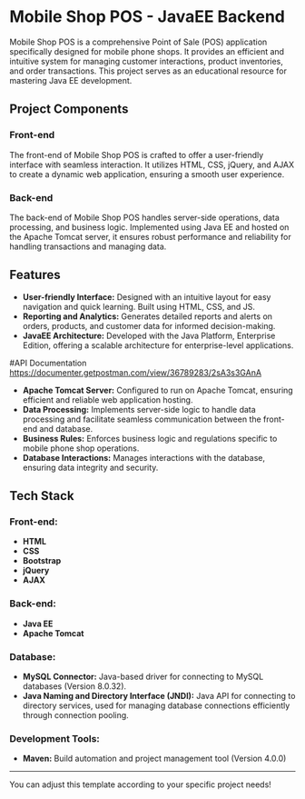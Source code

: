 # Mobile Shop POS - JavaEE Backend

Mobile Shop POS is a comprehensive Point of Sale (POS) application specifically designed for mobile phone shops. It provides an efficient and intuitive system for managing customer interactions, product inventories, and order transactions. This project serves as an educational resource for mastering Java EE development.

## Project Components

### Front-end
The front-end of Mobile Shop POS is crafted to offer a user-friendly interface with seamless interaction. It utilizes HTML, CSS, jQuery, and AJAX to create a dynamic web application, ensuring a smooth user experience.

### Back-end
The back-end of Mobile Shop POS handles server-side operations, data processing, and business logic. Implemented using Java EE and hosted on the Apache Tomcat server, it ensures robust performance and reliability for handling transactions and managing data.

## Features

- **User-friendly Interface:** Designed with an intuitive layout for easy navigation and quick learning. Built using HTML, CSS, and JS.
- **Reporting and Analytics:** Generates detailed reports and alerts on orders, products, and customer data for informed decision-making.
- **JavaEE Architecture:** Developed with the Java Platform, Enterprise Edition, offering a scalable architecture for enterprise-level applications.

#API Documentation
https://documenter.getpostman.com/view/36789283/2sA3s3GAnA
- **Apache Tomcat Server:** Configured to run on Apache Tomcat, ensuring efficient and reliable web application hosting.
- **Data Processing:** Implements server-side logic to handle data processing and facilitate seamless communication between the front-end and database.
- **Business Rules:** Enforces business logic and regulations specific to mobile phone shop operations.
- **Database Interactions:** Manages interactions with the database, ensuring data integrity and security.

## Tech Stack

### Front-end:
- **HTML**
- **CSS**
- **Bootstrap**
- **jQuery**
- **AJAX**

### Back-end:
- **Java EE**
- **Apache Tomcat**

### Database:
- **MySQL Connector:** Java-based driver for connecting to MySQL databases (Version 8.0.32).
- **Java Naming and Directory Interface (JNDI):** Java API for connecting to directory services, used for managing database connections efficiently through connection pooling.

### Development Tools:
- **Maven:** Build automation and project management tool (Version 4.0.0)

---

You can adjust this template according to your specific project needs!
